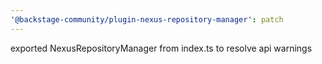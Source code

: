 ```yaml
---
'@backstage-community/plugin-nexus-repository-manager': patch
---
```


exported NexusRepositoryManager from index.ts to resolve api warnings
